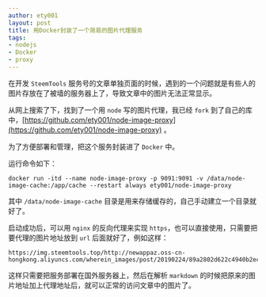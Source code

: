 ```yaml
---
author: ety001
layout: post
title: 用Docker封装了一个简易的图片代理服务
tags:
- nodejs
- Docker
- proxy
---
```

在开发 `SteemTools` 服务号的文章单独页面的时候，遇到的一个问题就是有些人的图片存放在了被墙的服务器上了，导致文章中的图片无法正常显示。

从网上搜索了下，找到了一个用 `node` 写的图片代理，我已经 `fork` 到了自己的库中，[https://github.com/ety001/node-image-proxy](https://github.com/ety001/node-image-proxy) 。

为了方便部署和管理，把这个服务封装进了 `Docker` 中。

运行命令如下：

```
docker run -itd --name node-image-proxy -p 9091:9091 -v /data/node-image-cache:/app/cache --restart always ety001/node-image-proxy
```

其中 `/data/node-image-cache` 目录是用来存储缓存的，自己手动建立一个目录就好了。

启动成功后，可以用 `nginx` 的反向代理来实现 `https`，也可以直接使用，只需要把要代理的图片地址放到 `url` 后面就好了，例如这样：

```
https://img.steemtools.top/http://newappaz.oss-cn-hongkong.aliyuncs.com/wherein_images/post/20190224/89a2802d622c4940b2ece51eea04aecd.jpg
```

这样只需要把服务部署在国外服务器上，然后在解析 `markdown` 的时候把原来的图片地址加上代理地址后，就可以正常的访问文章中的图片了。
